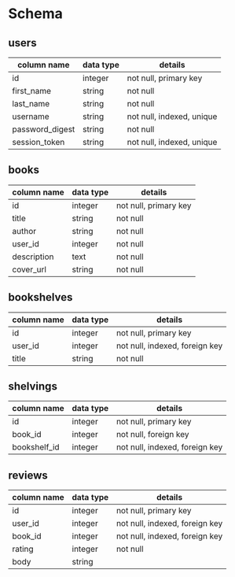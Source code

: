 # Schema

## users
column name     | data type | details
----------------|-----------|-----------------------
id              | integer   | not null, primary key
first_name      | string    | not null
last_name       | string    | not null
username        | string    | not null, indexed, unique
password_digest | string    | not null
session_token   | string    | not null, indexed, unique

## books
column name | data type | details
------------|-----------|-----------------------
id          | integer   | not null, primary key
title       | string    | not null
author      | string    | not null
user_id     | integer   | not null
description | text      | not null
cover_url   | string    | not null

## bookshelves
column name | data type | details
------------|-----------|-----------------------
id          | integer   | not null, primary key
user_id     | integer   | not null, indexed, foreign key
title       | string    | not null

## shelvings
column name | data type | details
------------|-----------|-----------------------
id          | integer   | not null, primary key
book_id     | integer   | not null, foreign key
bookshelf_id| integer   | not null, indexed, foreign key

## reviews
column name | data type | details
------------|-----------|-----------------------
id          | integer   | not null, primary key
user_id     | integer   | not null, indexed, foreign key
book_id     | integer   | not null, indexed, foreign key
rating      | integer   | not null
body        | string    |
